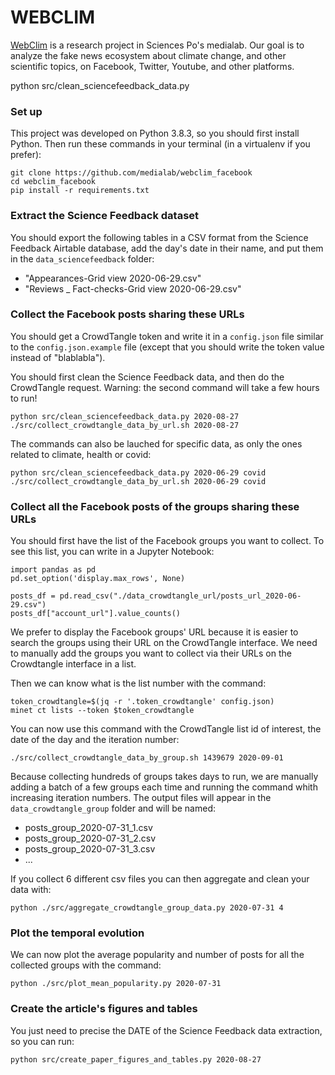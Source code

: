 # WEBCLIM

[WebClim](https://medialab.sciencespo.fr/activites/webclim/) is a research project in Sciences Po's medialab. Our goal is to analyze the fake news ecosystem about climate change, and other scientific topics, on Facebook, Twitter, Youtube, and other platforms.

python src/clean_sciencefeedback_data.py

### Set up

This project was developed on Python 3.8.3, so you should first install Python. 
Then run these commands in your terminal (in a virtualenv if you prefer):

```
git clone https://github.com/medialab/webclim_facebook
cd webclim_facebook
pip install -r requirements.txt
```

### Extract the Science Feedback dataset

You should export the following tables in a CSV format from the Science Feedback Airtable database, add the day's date in their name, and put them in the `data_sciencefeedback` folder:
* "Appearances-Grid view 2020-06-29.csv"
* "Reviews _ Fact-checks-Grid view 2020-06-29.csv"

### Collect the Facebook posts sharing these URLs

You should get a CrowdTangle token and write it in a `config.json` file similar to the `config.json.example` file 
(except that you should write the token value instead of "blablabla").

You should first clean the Science Feedback data, and then do the CrowdTangle request. Warning: the second command will take a few hours to run!
```
python src/clean_sciencefeedback_data.py 2020-08-27
./src/collect_crowdtangle_data_by_url.sh 2020-08-27
```

The commands can also be lauched for specific data, as only the ones related to climate, health or covid:
```
python src/clean_sciencefeedback_data.py 2020-06-29 covid
./src/collect_crowdtangle_data_by_url.sh 2020-06-29 covid
```

### Collect all the Facebook posts of the groups sharing these URLs

You should first have the list of the Facebook groups you want to collect. To see this list, you can write in a Jupyter Notebook:

```
import pandas as pd
pd.set_option('display.max_rows', None)

posts_df = pd.read_csv("./data_crowdtangle_url/posts_url_2020-06-29.csv")
posts_df["account_url"].value_counts()
```

We prefer to display the Facebook groups' URL because it is easier to search the groups using their URL on the CrowdTangle interface. We need to manually add the groups you want to collect via their URLs on the Crowdtangle interface in a list.

Then we can know what is the list number with the command:

```
token_crowdtangle=$(jq -r '.token_crowdtangle' config.json)
minet ct lists --token $token_crowdtangle
```

You can now use this command with the CrowdTangle list id of interest, the date of the day and the iteration number:

```
./src/collect_crowdtangle_data_by_group.sh 1439679 2020-09-01
```

Because collecting hundreds of groups takes days to run, we are manually adding a batch of a few groups each time and running the command whith increasing iteration numbers. The output files will appear in the `data_crowdtangle_group` folder and will be named:
* posts_group_2020-07-31_1.csv
* posts_group_2020-07-31_2.csv
* posts_group_2020-07-31_3.csv
* ...

If you collect 6 different csv files you can then aggregate and clean your data with:
```
python ./src/aggregate_crowdtangle_group_data.py 2020-07-31 4
```

### Plot the temporal evolution

We can now plot the average popularity and number of posts for all the collected groups with the command:
```
python ./src/plot_mean_popularity.py 2020-07-31
```

### Create the article's figures and tables

You just need to precise the DATE of the Science Feedback data extraction, so you can run:
```
python src/create_paper_figures_and_tables.py 2020-08-27
```

